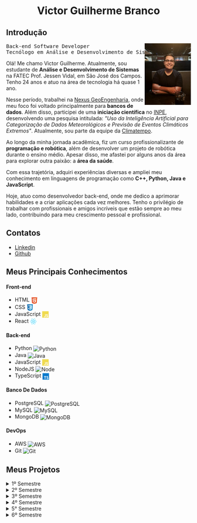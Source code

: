 <div align="center">
  <h1>Victor Guilherme Branco</h1>
</div>

## Introdução

<img align="right" src='/assets/Foto Pessoal.jpg' width="25%" />
<p align="left" width="65%">
<pre>
Back-end Software Developer  
Tecnólogo em Análise e Desenvolvimento de Sistemas
</pre>
</p>

Olá! Me chamo Victor Guilherme. Atualmente, sou estudante de **Análise e Desenvolvimento de Sistemas** na FATEC Prof. Jessen Vidal, em São José dos Campos. Tenho 24 anos e atuo na área de tecnologia há quase 1 ano.

Nesse período, trabalhei na [Nexus GeoEngenharia](https://www.nexusbr.com/pt_br/), onde meu foco foi voltado principalmente para **bancos de dados**. Além disso, participei de uma **iniciação científica** no [INPE](https://www.gov.br/inpe/pt-br), desenvolvendo uma pesquisa intitulada: *"Uso da Inteligência Artificial para Categorização de Dados Meteorológicos e Previsão de Eventos Climáticos Extremos"*. Atualmente, sou parte da equipe da [Climatempo](https://www.climatempo.com.br/).

Ao longo da minha jornada acadêmica, fiz um curso profissionalizante de **programação e robótica**, além de desenvolver um projeto de robótica durante o ensino médio. Apesar disso, me afastei por alguns anos da área para explorar outra paixão: a **área da saúde**.

Com essa trajetória, adquiri experiências diversas e ampliei meu conhecimento em linguagens de programação como **C++, Python, Java e JavaScript**.  

Hoje, atuo como desenvolvedor back-end, onde me dedico a aprimorar habilidades e a criar aplicações cada vez melhores. Tenho o privilégio de trabalhar com profissionais e amigos incríveis que estão sempre ao meu lado, contribuindo para meu crescimento pessoal e profissional.


## Contatos
- [Linkedin](https://www.linkedin.com/in/victor-guilherme-branco-portela-323386190/)
- [Github](https://github.com/VictorGuui)

## Meus Principais Conhecimentos
#### Front-end
- HTML <img align="center" alt="HTML" height="18" width="18" src="https://raw.githubusercontent.com/devicons/devicon/master/icons/html5/html5-original.svg">
- CSS <img align="center" alt="CSS" height="18" width="18" src="https://raw.githubusercontent.com/devicons/devicon/master/icons/css3/css3-original.svg">
- JavaScript <img align="center" alt="JS" height="18" width="18" src="https://raw.githubusercontent.com/devicons/devicon/master/icons/javascript/javascript-plain.svg">
- React <img align="center" alt="React" height="18" width="18" src="https://raw.githubusercontent.com/devicons/devicon/master/icons/react/react-original.svg">

#### Back-end
- Python <img align="center" alt="Python" height="18" width="18" src="https://cdn.jsdelivr.net/gh/devicons/devicon@latest/icons/python/python-original.svg" />
- Java <img align="center" alt="Java" height="18" width="18" src="https://cdn.jsdelivr.net/gh/devicons/devicon@latest/icons/java/java-original.svg" />
- JavaScript <img align="center" alt="JS" height="18" width="18" src="https://raw.githubusercontent.com/devicons/devicon/master/icons/javascript/javascript-plain.svg">
- NodeJS <img align="center" alt="Node" height="18" width="18" src="https://cdn.jsdelivr.net/gh/devicons/devicon@latest/icons/nodejs/nodejs-plain-wordmark.svg" />
- TypeScript <img align="center" alt="Ts" height="18" width="18" src="https://raw.githubusercontent.com/devicons/devicon/master/icons/typescript/typescript-plain.svg">
  
#### Banco De Dados
- PostgreSQL <img align="center" alt="PostgreSQL" height="18" width="18" src="https://cdn.jsdelivr.net/gh/devicons/devicon@latest/icons/postgresql/postgresql-original.svg" />
- MySQL <img align="center" alt="MySQL" height="18" width="18" src="https://cdn.jsdelivr.net/gh/devicons/devicon@latest/icons/mysql/mysql-original.svg" />
- MongoDB <img align="center" alt="MongoDB" height="18" width="18" src="https://cdn.jsdelivr.net/gh/devicons/devicon@latest/icons/mongodb/mongodb-original.svg" />

#### DevOps
- AWS <img align="center" alt="AWS" height="18" width="18" src="https://cdn.jsdelivr.net/gh/devicons/devicon@latest/icons/amazonwebservices/amazonwebservices-plain-wordmark.svg" />
- Git <img align="center" alt="Git" height="18" width="18" src="https://cdn.jsdelivr.net/gh/devicons/devicon@latest/icons/git/git-original.svg" />

## Meus Projetos
<details>
<summary>1º Semestre</summary>
</br>

**Data:** *2° Semestre de  2022*</br></br>
**Empresa:** *FATEC São José dos Campos - SP*</br>
- **Área de Atuação:** Educação superior tecnológica.</br></br>

**Professores responsáveis:** *Jean Carlos e Egydio* </br></br>
**Desafio:** Um ambiente academico onde contem inumeros laboratórios precisa de uma forma de saber quais computadores estão com a execução debilitada, saber quais os problemas, e o tecnico precisa informar quais computadores estão em manutenção, quais ja estão restaurados, tudo isso de uma forma visual e fluida Desafio: Realizar a identificação de falhas nos equipamentos dos laboratórios de informática da FATEC-SJC, visando a abertura de solicitações internas para que as devidas correções sejam aplicadas de forma ágil e eficaz.</br>

**Solução:** Para resolver o problema sugerido, criamos uma solução que facilita a abertura de chamados para o tecnico, e tambem possibilita a vizualização rapida do tecnico para saber quais maquinas estão em cada sala, e tambem seu estado, podendo ser personalizado.</br></br>

**GitHub:** [mirageGroup](https://github.com/MirageGroup/API_MirageGroup)</br></br>

<div align="center">

<img src="./assets/mvp-sprint4.gif" alt="aplicação rodando" width="600" height="450">
</div>

### Tecnologias Utilizadas

- **HTML5 & CSS**: Utilizados para criar uma interface web intuitiva e responsiva, que facilita a navegação e uso da aplicação pelos técnicos.
- **JavaScript**: Responsável por tornar a aplicação interativa, oferecendo funcionalidades dinâmicas como o drag and drop para reorganizar os computadores.
- **Flask**: Utilizado no backend para gerenciamento das requisições, integração com o banco de dados e execução das funcionalidades principais da aplicação.
- **MySQL**: Banco de dados utilizado para armazenar todas as informações sobre os chamados técnicos, o estado das máquinas e o histórico de manutenção.
- **AWS**: Plataforma na nuvem que hospeda a aplicação, garantindo sua escalabilidade e segurança.

---

### Contribuições Pessoais

Minhas principais contribuições no projeto foram:

- Implementação das **Especificações dos laboratórios**, criando uma integração que demonstrava ao usuário qual a configuração o laboratório possuia e na tela do admin a possibilidade de alterar os componentes caso necessário assim realizando o controle junto ao **MySQL**.
- Desenvolvimento da funcionalidade de **Admin**, que permitia criar e gerenciar a hierarquia entre usuarios. Trabalhei diretamente na interação entre o frontend e o backend, garantindo que os chamados fossem armazenados corretamente no **MySQL** e acesso correto a cada usuário.

---

### Hard Skills

- **HTML5**: Desenvolvimento de interfaces web de forma estruturada. Proeficiência: (7/10).
- **CSS**: Estilização básica de elementos com foco em responsividade e usabilidade. Proeficiência: (6/10).
- **Python**: Criação de interatividade entre o Back-end e o banco de dados. Proeficiência: (09/10).
- **Flask**: Implementação de rotas e APIs para comunicação entre o frontend e o backend. Proeficiência: (9/10).
- **MySQL**: Gerenciamento de banco de dados relacional com consultas e manipulação de dados. Proeficiência: (10/10).
- **AWS**: Implementação de soluções escaláveis na nuvem. Proeficiência: (08/10).

---

### Soft Skills

- **Comunicação**: Durante o projeto, conduzi diversas reuniões com a equipe para alinhar as expectativas e garantir que os objetivos fossem cumpridos.
- **Trabalho em equipe**: Atuei colaborativamente com outros desenvolvedores e técnicos, garantindo que todos os componentes do projeto fossem integrados de forma eficiente.
- **Gestão de tempo**: Apliquei técnicas de priorização para garantir que as funcionalidades críticas fossem entregues dentro dos prazos estabelecidos pelo cronograma Scrum.

</details>

<details>
<summary>2º Semestre</summary>
</br>

**Data:** *Fevereiro/2023*</br></br>
**Empresa:** *FATEC São José dos Campos - SP*</br>
- **Área de Atuação:** Educação superior tecnológica.</br></br>

**Professores responsáveis:** *Juliano Bertoti e Cláudio* </br></br>
**Desafio:**  O professor enfrentava um problema no gerenciamento de turmas e alunos nas atividades escolares. O portal disponibilizado era limitado e instável, tornando desafiador para o professor acompanhar o desempenho dos alunos de forma eficiente, afetando a organização e o acompanhamento do ensino. O desafio proposto envolvia a necessidade de disponibilizar ao professor um aplicativo desktop em Java, que permitisse o gerenciamento eficiente das turmas e alunos de uma escola.</br>

**Solução:**   Como solução para o problema, foi acordado com o cliente que minha equipe desenvolveria o WeClass, um aplicativo de uso exclusivo do docente, no qual ele poderia criar tarefas, controlar as entregas e monitorar o desempenho da turma e dos alunos.</br></br>

**GitHub:** [mirageGroup](https://github.com/MirageGroup/API_MirageGroup_2sem)</br></br>
  
![SegundaAPI](https://github.com/MirageGroup/API_MirageGroup_2sem/assets/56747051/0679c30b-f9d5-464e-81de-0c84bfbf7ad9)

### Tecnologias Utilizadas

- ** Java**: Linguagem de programação base do projeto, utilizada para desenvolver toda a lógica de funcionamento do sistema.
- **Java Swing**: Responsável por criar as interfaces gráficas e torná-la viável para uso interativo.
- **MySQL**: Banco de dados utilizado para armazenar todas as informações sobre os alunos e burocracias escolares.

---

### Contribuições Pessoais

Minhas principais contribuições no projeto foram:

- Foi a API que mais contribuí para concretização do desafio proposto pelo cliente, fui responsável por boa parte das tasks onde era necessário fazer as abas de Alunos, Atividades e cadastro de notas, realizei tanto o back-end quanto front-end
- Tive o papel de coordenar as pessoas como Scrum Master e realizei boa parte do desenvolvimento das funcionalidades
---

### Hard Skills

- **Java**: Desenvolvimento da lógica orientada a objetos. Proeficiência: (10/10).
- **Java Swing**: Estilização e criação de componentes para interface. Proeficiência: (9/10).
- **MySql**: Criação de um banco de dados relacional. Proeficiência: (10/10).

---

### Soft Skills

- **Comunicação**: Durante o projeto, conduzi todas as reuniões com a equipe para alinhar as expectativas e garantir que os objetivos fossem cumpridos.
- **Resiliência**: Enfrentei desafios para me adaptar ao ritmo de trabalho do grupo e superar dificuldades técnicas, mantendo a motivação e o foco.
- **Trabalho em equipe**: Atuei com outros desenvolvedores e técnicos, garantindo que todos os componentes do projeto fossem integrados de forma eficiente.
- **Gestão de tempo**: Apliquei técnicas de priorização para garantir que as funcionalidades críticas fossem entregues dentro dos prazos estabelecidos pelo cronograma Scrum.
- **Proatividade**: Tomei frente ao desenvolvimento e busquei me especializar naquilo para ajudar meu time.

</details>

<details>
<summary>3º Semestre</summary>
</br>

**Data:** *Agosto/2023*</br></br>
**Empresa:** *Ionic-Health*</br>
- **Área de Atuação:** Tecnologia para saúde, viabiliza a assistência médica por meio de tecnologias de automação e integração, fornecendo soluções de tecnologias remotas e de relatórios para a área da saúde.

**Professores responsáveis:** *Fernando Massanori e Cláudio*</br></br>
**Desafio:** A Ionic Health apresentava dificuldades para rastrear e gerenciar suas atividades de forma eficiente, portanto, precisava de uma plataforma que organizasse e documentasse os processos regulatórios da empresa. O desafio proposto envolvia a necessidade de disponibilizar uma plataforma web unificada que permitisse à empresa gerenciar, monitorar e documentar cada etapa de seus processos regulatórios.</br>

**Solução:** Como solução, a equipe desenvolveu uma interface de usuário intuitiva e amigável, oferecendo fácil navegação pela plataforma e permitindo aos usuários gerenciar todos os seus processos regulatórios, monitorá-los em tempo real, documentar todas as etapas desses processos, acompanhar os prazos e gerar relatórios detalhados.</br></br>

**GitHub:** [mirageGroup](https://github.com/MirageGroup/API_MirageGroup_3sem)</br></br>
  
[<img src="https://img.youtube.com/vi/lc2X6gtJVtY/maxresdefault.jpg" width="600" height="400" />](https://youtu.be/lc2X6gtJVtY)

### Tecnologias Utilizadas

- **Typescript**: Linguagem utilizada para desenvolver a aplicação.
- **NodeJs**: Responsável por criar o servidor e como ambiente de execução.
- **MySQL**: Banco de dados utilizado para armazenar todas as informações sobre as evidências, usuários e processos.
- **React**: Biblioteca de javascript para estilizar e componentizar a interface.
---

### Contribuições Pessoais

Minhas principais contribuições no projeto foram:

- Nessa API eu não consegui colaborar da forma como eu deveria pois foi um momento eu que eu estava realizando dois estagios ao mesmo tempo portanto não pude contribuir muito com funcionalidades.
- Colaborei com o desenvolvimento do projeto mais como um overview e auxiliando os demais quando necessário.
- Rota de inserção de usuários.
- Ajudei na organização do time e na aplicação do Scrum 

---

### Hard Skills

- **NodeJs**: Framework para backend. Proeficiência: (07/10).
- **Typescript**: Linguagem de desenvolvimento. Proeficiência: (08/10).
- **MySql**: Criação de um banco de dados relacional. Proeficiência: (08/10).
- **React**: Biblioteca de javascript. Proeficiência: (6/10).

---

### Soft Skills

- **Comunicação**: Durante o projeto, conduzi reuniões com a equipe, opinando sempre sobre o desenvolvimento do projeto com minhas experiencias adquiridas nos estágios que eu realizava na mesma época.
- **Gestão de tempo**: Apliquei técnicas de priorização de tempo para tentar conciliar minha rotina e auxiliei os demais em suas tarefas.
- **Resolução de problemas**: Com minha base de conhecimento não enfrentei dificuldade nas realizações das tarefas e a documentação foi muito útil

</details>

<details>
<summary>4º Semestre</summary>
</br>

**Data:** *Feveiro/2024*</br></br>
**Empresa:** *SIATT*</br>
- **Área de Atuação:** Integração de sistemas de alto teor tecnológico, fornecendo soluções para demandas dos setores de defesa e aeroespacial.

**Professores responsáveis:** *Fabiano Sabha e Juliana*</br></br>
**Desafio:** A empresa precisava lidar com equipes cada vez maiores no contexto pós-pandemia e apresentava dificuldades para coordenar o agendamento de reuniões. A falta de uma plataforma unificada para o gerenciamento das reuniões resultava em desorganização e tempo excessivo gasto em processos manuais. O desafio proposto foi desenvolver um portal que solucionasse os problemas de coordenação e agendamento de reuniões levando em consideração diferentes times, formatos (presencial, online, hibrido) e disponibilidades.</br>

**Solução:** A proposta de solução foi o desenvolvimento de um portal web intuitivo e funcional, capaz de agendar reuniões de diferentes categorias e em diferentes níveis de permissão, automatizando o processo e reduzindo o tempo gasto na atividade. Além disso, o portal oferece um formulário pré-preenchido para as atas, permitindo que os participantes registrem facilmente os pontos discutidos e as decisões tomadas durante o encontro.</br></br>

**GitHub:** [mirageGroup](https://github.com/MirageGroup/API_MirageGroup_4sem)</br></br>
  
### Tecnologias Utilizadas

- **Typescript**: Linguagem utilizada para desenvolver a aplicação.
- **NodeJs**: Responsável por criar o servidor e como ambiente de execução.
- **MySQL**: Banco de dados utilizado para armazenar todas as informações sobre os usuários e histórico de reuniões.
- **React**: Biblioteca de javascript para estilizar e componentizar a interface.
---

### Contribuições Pessoais

Minhas principais contribuições no projeto foram:

- Realizar algumas validações para o usuários, reuniões e salas de reuniões como na exclusão de dados e instâncias realizadas pelo usuário.
- Criação da funcionalidade de login tanto no backend quanto no frontend
- Ajudei na organização do time e na aplicação do Scrum 

---

### Hard Skills

- **NodeJs**: Framework para backend. Proeficiência: (9/10).
- **Typescript**: Linguagem de desenvolvimento. Proeficiência: (9/10).
- **MySql**: Criação de um banco de dados relacional. Proeficiência: (10/10).
- **React**: Biblioteca de javascript. Proeficiência: (6/10).

---

### Soft Skills

- **Comunicação**: Durante o projeto o auxiliei diversas vezes no time o papel de Scrum master e auxiliando o time para a entrega e conduzindo reuniões.
- **Colaboração e integração**: Ao nos juntarmos ao novo time, precisei me adaptar ao ritmo e aos processos deles para garantir que a união fosse produtiva.
- **Gestão de tempo**: Colaborei na delegação das tasks para otimizar o desenvolvimento e equilibrio entre o estágio na Climatempo e a faculdade.
- **Resolução de problemas** – Tive um papel especifico para tomadas de decisões na equipe, execução e solução de alguns desafios.
- **Adaptabilidade**: Durante o projeto, tive que aprender a lidar com resiliência pois eu precisava lidar com coisas novas para mim tanto do lado da faculdade quanto do serviço e a Gestão do Estresse pois foi necessario algumas mudanças bruscas no desenvolviemento.

</details>

<details>
  <summary>5° Semestre</summary>
  </br>

  **Data:** *Agosto/2024*</br></br>
  **Empresa Parceira:** Kersys. <br>
   - **Área de Atuação:** Desenvolvimento de softwares de gestão para as áreas florestais e do agronegócio.</br></br>
  
  **Professores Reponsáveis:** *Jean Costa e Gerson da Penha* <br><br>
  **Desafio:** O problema apresentado pelo cliente envolvia a dificuldade dos produtores rurais para monitorar as condições climáticas de suas áreas de cultivo e acompanhar as mudanças climáticas que afetavam diretamente a produtividade agrícola. O desafio consistia em desenvolver uma solução para monitoramento climático em áreas de cultivo, onde o cliente precisava visualizar informações sobre a variação de clima em tempo real, com notificações para condições extremas que poderiam afetar a lavoura.

**Solução:** A proposta de solução foi o desenvolvimento de um aplicativo mobile que permite aos usuários cadastrar seus pontos e acompanhar via gráficos a variação da pluviometria e da temperatura, emitindo notificações e alertas em caso de situações críticas.

  
  **GitHub:** [GitHub do Projeto](https://github.com/MirageGroup/API_MirageGroup_5_Semestre) 

  ### Projeto do quinto semestre: ClimaMonitor <br>
   - Para ver o video da aplicação baixe [aqui](https://github.com/VictorGuui/TG1-VictorBranco/raw/refs/heads/main/assets/api5_2.mp4)
  
### Tecnologias utilizadas:

  * Typescript: Desenvolvimento tanto do frontend quanto do backend.
  * React Native: Desenvolvimento do aplicativo mobile
  * NodeJS: Backend responsável pela lógica de negócio e integração com outros serviços.
  * Firebase: Armazenamento dos dados dos locais e cultivos.
  * Leaflet: Exibição de mapa interativo para seleção e visualização de locais.
  * MySQL: Armazenamento dos dados dos usuários.
  
### Contribuições Pessoais:

  Fui responsável pelo desenvolvimento completo do back-end, incluindo a implementação de um CRUD para gerenciamento de usuários e plantações. Aprimorei minhas habilidades ao integrar o Firebase, garantindo uma conexão eficiente mesmo em condições de baixo acesso à rede. Além disso, apliquei a arquitetura hexagonal para organizar as pastas, promovendo um design mais escalável e modular.
  
### Hard Skills:
  
**React Native:** Experiência inicial com desenvolvimento mobile e criação de alguns componentes básicos. Proeficiência: (06/10).
**Typescript:** Organização de código no frontend e backend. Proeficiência: (09/10).
**NodeJS:** Lógica backend e manipulação de rotas para a comunicação com o frontend. Proeficiência: (09/10).
**MySQL:** Manipulação de dados de usuários por meio de operações CRUD. Proeficiência: (10/10).
**Firebase:** Manipulação de dados das plantações por meio de operações CRUD e acesso a um banco de dados NOSQL. Proeficiência: (08/10).
  
  
### Soft Skills:

  * Aprendizado rápido: Precisei me adaptar para aplicar os conceitos novos de React Native de forma rápida para desenvolver alguns componentes do aplicativo.
  * Gestão de tempo: Como estava lidando com algumas tecnologias novas e lidando com a pressão do serviço precisei me adaptar muito bem para conciliar tudo e precisei organizar meu tempo de forma eficiente para cumprir os prazos.
  * Resiliência: Enfrentei algumas dificuldades técnicas relacionadas a conexão do banco de dados Firebase e precisei persistir na busca por soluções.
  * Proatividade: Tomei a iniciativa de sugerir melhorias nos critérios para aplicação no geral, assim como tomei a frente e resolvi os maiores impedimentos que teriamos que seria a conexão a um novo banco de dados onde não teriamos o conhecimento na faculdade.
  
  
</details>

<details>
<summary>6º Semestre</summary>
</br>

**Data:** *Maio/2025*</br></br>
**Empresa:** *DOM Rock*</br>
- **Área de Atuação:** Educação superior tecnológica.</br></br>

**Professores responsáveis:** *Eduardo Sakaue e Jose Walmir Gonçalves Duque* </br></br>

**Área de Atuação da Empresa:**  
Dom Rock é uma empresa brasileira de tecnologia com sede em São José dos Campos, São Paulo, que se destaca por sua plataforma de inteligência operacional. Utilizando inteligência artificial (IA), automação e processamento de dados, a companhia oferece soluções para otimizar processos e a tomada de decisões em grandes empresas.</br></br>

**Repositório GitHub:** [API_MirageGroup_6_Semestre](https://github.com/MirageGroup/API_MirageGroup_6_Semestre)  
</br>

---

### Desafio

O desafio consiste em criar uma aplicação web de avaliação de respostas de LLM. A aplicação deve permitir enviar um prompt para 2 (dois) LLMs via API simultaneamente. A seguir, a aplicação deve apresentar as 2 (duas) respostas obtidas. Para cada resposta, a aplicação apresenta os itens de avaliação das respostas e, ao final, a aplicação apresenta uma escala de comparação das duas respostas para que o usuário possa definir qual das duas respostas foi a melhor e justificar. Todas essas informações devem ser gravadas em um banco de dados que servirá para futuros retreinamentos das LLMs.

---

### Solução

Como solução, desenvolvemos uma plataforma web que permite que o usuário possa escrever um prompt para as LLMs integradas e, a partir do raciocínio de ambas, são retornadas 2 respostas. O usuário poderá escolher a melhor resposta e, a partir de um sistema de RLHF, melhorar o raciocínio das IAs.

---

### Tecnologias Utilizadas

- **Python**: Linguagem principal utilizada no backend, conhecida pela simplicidade e poder em aplicações de inteligência artificial.  
- **Modelos de LLMs (DeepSeek e Qwen)**: Modelos de linguagem de última geração utilizados para gerar e comparar respostas baseadas em IA.  
- **MongoDB**: Banco de dados NoSQL utilizado para armazenar informações estruturadas e semiestruturadas do sistema.  
- **ChromaDB**: Banco vetorial utilizado para armazenar e buscar embeddings de forma eficiente, essencial para aplicações com IA generativa.  
- **Vue**: Framework JavaScript progressivo utilizado para construir a interface interativa da aplicação.  
- **LangChain**: Framework utilizado para orquestrar e integrar modelos de linguagem com outras fontes de dados e ferramentas externas.

---

### Contribuições Pessoais

- Atuei como desenvolvedor backend no projeto, contribuindo diretamente na estruturação inicial da API, utilizando o framework Spring Boot para garantir uma base sólida e escalável para o sistema.  
- Participei da modelagem de entidades, definição de rotas REST e organização da estrutura de pacotes, seguindo boas práticas de desenvolvimento orientado a objetos.  
- Auxiliei na integração com o banco de dados MongoDB, configurando repositórios e realizando testes com as operações básicas de CRUD.  
- Trabalhei em conjunto com o time para garantir que os dados das interações com os modelos de linguagem fossem devidamente persistidos e acessíveis para análises futuras.  
- Colaborei também na documentação parcial da API, facilitando o entendimento e manutenção do código por outros membros da equipe.

---

### Hard Skills

- **Python**: Linguagem principal utilizada no backend, conhecida pela simplicidade e poder em aplicações de inteligência artificial.  
  - Nível de proficiência: Uso com ajuda  
- **Vue**: Framework JavaScript progressivo utilizado para construir a interface interativa da aplicação.  
  - Nível de proficiência: Uso com independência  
- **MongoDB**: Banco de dados NoSQL utilizado para armazenar informações estruturadas e semiestruturadas do sistema.  
  - Nível de proficiência: Uso com ajuda  
- **LangChain**: Framework utilizado para orquestrar e integrar modelos de linguagem com outras fontes de dados e ferramentas externas.  
  - Nível de proficiência: Uso com ajuda

---

### Soft Skills

- **Comunicação Assertiva**: Um exemplo claro deste ponto foi a definição do DoR e DoD e sua devida validação com o cliente.  
- **Negociação**: Durante a segunda Sprint, não conseguimos entregar um item combinado com o cliente (RLHF) devido ao nível de complexidade não esperada. A partir disso, tive que reorganizar o planejamento e negociar com o cliente um novo prazo.

</details>

